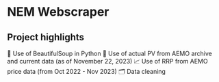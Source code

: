 # NEM Webscraper

## Project highlights

🥫 Use of BeautifulSoup in Python
🔌 Use of actual PV from AEMO archive and current data (as of November 22, 2023)
📈 Use of RRP from AEMO price data (from Oct 2022 - Nov 2023)
🗂️ Data cleaning
